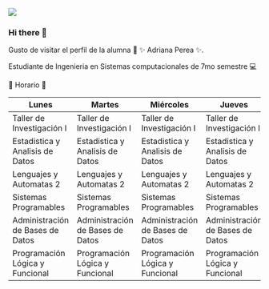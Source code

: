 

![](https://encrypted-tbn0.gstatic.com/images?q=tbn:ANd9GcRisMU9CQT3WF39VoGKrUhMRk5slEv47AtpxDIfXqRXoUQIQ4P2UH-m5gaUCgR2yhaG-PM&usqp=CAU)


### Hi there 👋


Gusto de visitar el perfil de la alumna :raising_hand: ✨ Adriana Perea ✨.

Estudiante de Ingenieria en Sistemas computacionales de 7mo semestre :computer:

:date: Horario :date:

| Lunes                            | Martes                           | Miércoles                        | Jueves                           | Viernes                          |
|----------------------------------|----------------------------------|----------------------------------|----------------------------------|----------------------------------|
| Taller de Investigación I        | Taller de Investigación I        | Taller de Investigación I        | Taller de Investigación I        | Taller de Investigación I        |
| Estadistica y Analisis de Datos  | Estadistica y Analisis de Datos  | Estadistica y Analisis de Datos  | Estadistica y Analisis de Datos  | Estadistica y Analisis de Datos  |
| Lenguajes y Automatas 2          | Lenguajes y Automatas 2          | Lenguajes y Automatas 2          | Lenguajes y Automatas 2          | Lenguajes y Automatas 2          |
| Sistemas Programables            | Sistemas Programables            | Sistemas Programables            | Sistemas Programables            | Sistemas Programables            |
| Administración de Bases de Datos | Administración de Bases de Datos | Administración de Bases de Datos | Administración de Bases de Datos | Administración de Bases de Datos |
| Programación Lógica y Funcional  | Programación Lógica y Funcional  | Programación Lógica y Funcional  | Programación Lógica y Funcional  | Programación Lógica y Funcional  |


